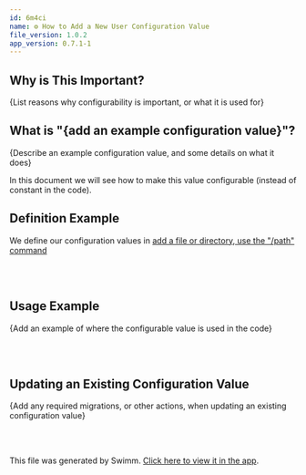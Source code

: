 ```yaml
---
id: 6m4ci
name: ⚙️ How to Add a New User Configuration Value
file_version: 1.0.2
app_version: 0.7.1-1
---
```


## Why is This Important?

{List reasons why configurability is important, or what it is used for}

## What is "{add an example configuration value}"?

{Describe an example configuration value, and some details on what it does}

In this document we will see how to make this value configurable (instead of constant in the code).

## Definition Example

We define our configuration values in [add a file or directory, use the "/path" command](#text-placeholder-id-47d1)

<br/>



<br/>

## Usage Example

{Add an example of where the configurable value is used in the code}

<br/>



<br/>

## Updating an Existing Configuration Value

{Add any required migrations, or other actions, when updating an existing configuration value}

<br/>



<br/>

This file was generated by Swimm. [Click here to view it in the app](http://localhost:5000/repos/Z2l0aHViJTNBJTNBc3Rva2Utd2VhdGhlciUzQSUzQUFkZGllQ29oZW4=/docs/6m4ci).